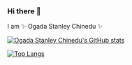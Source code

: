 ### Hi there 👋

I am ✨ Ogada Stanley Chinedu ✨

[![Ogada Stanley Chinedu's GitHub stats](https://github-readme-stats.vercel.app/api?username=chineduogada)](https://github.com/chineduogada)


[![Top Langs](https://github-readme-stats.vercel.app/api/top-langs/?username=chineduogada&layout=compact)](https://github.com/chineduogada)

